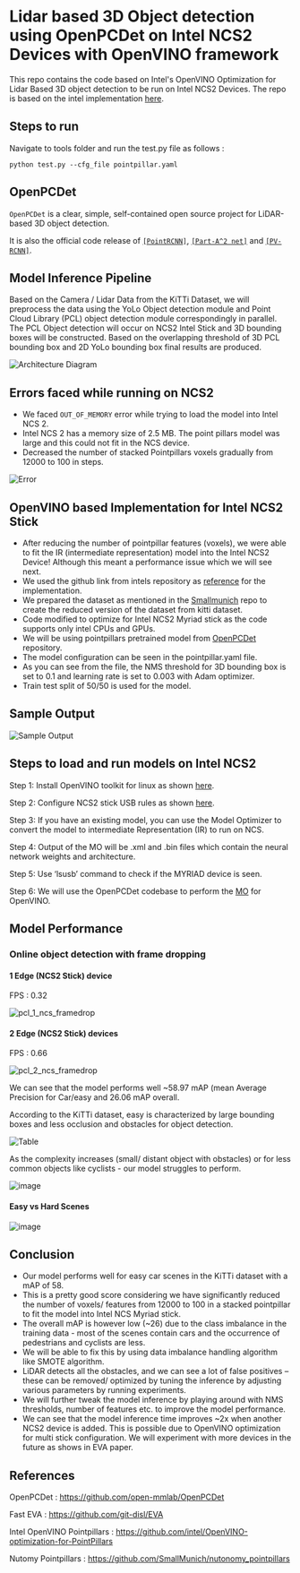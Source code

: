 # Lidar based 3D Object detection using OpenPCDet on Intel NCS2 Devices with OpenVINO framework

This repo contains the code based on Intel's OpenVINO Optimization for Lidar Based 3D object detection to be run on Intel NCS2 Devices. The repo is based on the intel implementation [here](https://github.com/intel/OpenVINO-optimization-for-PointPillars). 


## Steps to run

Navigate to tools folder and run the test.py file as follows : 

```
python test.py --cfg_file pointpillar.yaml
```

## OpenPCDet

`OpenPCDet` is a clear, simple, self-contained open source project for LiDAR-based 3D object detection. 

It is also the official code release of [`[PointRCNN]`](https://arxiv.org/abs/1812.04244), [`[Part-A^2 net]`](https://arxiv.org/abs/1907.03670) and [`[PV-RCNN]`](https://arxiv.org/abs/1912.13192). 

## Model Inference Pipeline

Based on the Camera / Lidar Data from the KiTTi Dataset, we will preprocess the data using the YoLo Object detection module and Point Cloud Library (PCL) object detection module correspondingly in parallel. The PCL Object detection will occur on NCS2 Intel Stick and 3D bounding boxes will be constructed. Based on the overlapping threshold of 3D PCL bounding box and 2D YoLo bounding box final results are produced.

![Architecture Diagram](https://user-images.githubusercontent.com/16526627/211656670-5f874e74-d5fc-4e25-ba08-84285bb45f2e.png)

## Errors faced while running on NCS2

- We faced `OUT_OF_MEMORY` error while trying to load the model into Intel NCS 2.
- Intel NCS 2 has a memory size of 2.5 MB. The point pillars model was large and this could not fit in the NCS device.
- Decreased the number of stacked Pointpillars voxels gradually from 12000 to 100 in steps.

![Error](https://user-images.githubusercontent.com/16526627/211657957-0d23989a-dceb-4756-9645-d9df5beee611.png)

## OpenVINO based Implementation for Intel NCS2 Stick

- After reducing the number of pointpillar features (voxels), we were able to fit the IR (intermediate representation) model into the Intel NCS2 Device! Although this meant a performance issue which we will see next.
- We used the github link from intels repository as [reference](https://github.com/intel/OpenVINO-optimization-for-PointPillars) for the implementation.
- We prepared the dataset as mentioned in the [Smallmunich](https://github.com/SmallMunich/nutonomy_pointpillars#onnx-ir-generate) repo to create the reduced version of the dataset from kitti dataset.
- Code modified to optimize for Intel NCS2 Myriad stick as the code supports only intel CPUs and GPUs.
- We will be using pointpillars pretrained model from [OpenPCDet](https://github.com/open-mmlab/OpenPCDet#kitti-3d-object-detection-baselines) repository.
- The model configuration can be seen in the pointpillar.yaml file.
- As you can see from the file, the NMS threshold for 3D bounding box is set to 0.1 and learning rate is set to 0.003 with Adam optimizer.
- Train test split of 50/50 is used for the model.

## Sample Output

![Sample Output](https://user-images.githubusercontent.com/16526627/211658888-2ef39636-3e38-49a5-99fa-dc45b35936fd.png)

## Steps to load and run models on Intel NCS2

Step 1: Install OpenVINO toolkit for linux as shown [here](https://docs.openvino.ai/2021.4/openvino_docs_install_guides_installing_openvino_linux.html).

Step 2: Configure NCS2 stick USB rules as shown [here](https://docs.openvino.ai/2021.4/openvino_docs_install_guides_installing_openvino_linux.html#optional-steps-for-intel-neural-compute-stick-2).

Step 3: If you have an existing model, you can use the Model Optimizer to convert the model to intermediate Representation (IR) to run on NCS.

Step 4: Output of the MO will be .xml and .bin files which contain the neural network weights and architecture.

Step 5: Use ‘lsusb’ command to check if the MYRIAD device is seen.

Step 6: We will use the OpenPCDet codebase to perform the [MO](https://github.com/pointpillars-on-openvino/pointpillars-on-openvino/blob/main/0001-implement-pointpillars-on-Intel-platform.patch) for OpenVINO.

## Model Performance

### Online object detection with frame dropping

#### 1 Edge (NCS2 Stick) device

FPS : 0.32

![pcl_1_ncs_framedrop](https://user-images.githubusercontent.com/16526627/211661189-7ce74c3c-17e4-4ffc-8a9b-44a5c0560116.gif)

#### 2 Edge (NCS2 Stick) devices

FPS : 0.66

![pcl_2_ncs_framedrop](https://user-images.githubusercontent.com/16526627/211661259-60fa55ce-76c9-4fa4-9d1f-7c1f9142b77a.gif)

We can see that the model performs well ~58.97 mAP (mean Average Precision for Car/easy and 26.06 mAP overall.

According to the KiTTi dataset, easy is characterized by large bounding boxes and less occlusion and obstacles for object detection.

![Table](https://user-images.githubusercontent.com/16526627/211667696-603e836c-f495-4e75-a319-a4b0be02faae.png)

As the complexity increases (small/ distant object with obstacles) or for less common objects like cyclists - our model struggles to perform.

![image](https://user-images.githubusercontent.com/16526627/211667830-764fcdfa-7e72-4524-84e0-93d21b3abe49.png)

#### Easy vs Hard Scenes

![image](https://user-images.githubusercontent.com/16526627/211667858-431d4b69-9432-42ab-adda-211ceb427777.png)

## Conclusion

- Our model performs well for easy car scenes in the KiTTi dataset with a mAP of 58.
- This is a pretty good score considering we have significantly reduced the number of voxels/ features from 12000 to 100 in a stacked pointpillar to fit the model into Intel NCS Myriad stick.
- The overall mAP is however low (~26) due to the class imbalance in the training data - most of the scenes contain cars and the occurrence of pedestrians and cyclists are less.
- We will be able to fix this by using data imbalance handling algorithm like SMOTE algorithm.
- LiDAR detects all the obstacles, and we can see a lot of false positives – these can be removed/ optimized by tuning the inference by adjusting various parameters by running experiments.
- We will further tweak the model inference by playing around with NMS thresholds, number of features etc. to improve the model performance.
- We can see that the model inference time improves ~2x when another NCS2 device is added. This is possible due to OpenVINO optimization for multi stick configuration. We will experiment with more devices in the future as shows in EVA paper.

## References

OpenPCDet : https://github.com/open-mmlab/OpenPCDet

Fast EVA : https://github.com/git-disl/EVA

Intel OpenVINO Pointpillars : https://github.com/intel/OpenVINO-optimization-for-PointPillars

Nutomy Pointpillars : https://github.com/SmallMunich/nutonomy_pointpillars
